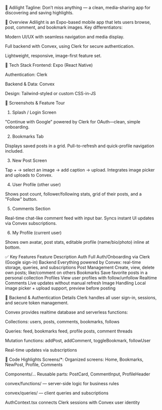 🌟 Adilight
Tagline: Don’t miss anything — a clean, media-sharing app for discovering and saving highlights.

🚀 Overview
Adilight is an Expo-based mobile app that lets users browse, post, comment, and bookmark images. Key differentiators:

Modern UI/UX with seamless navigation and media display.

Full backend with Convex, using Clerk for secure authentication.

Lightweight, responsive, image-first feature set.

🧩 Tech Stack
Frontend: Expo (React Native)

Authentication: Clerk

Backend & Data: Convex

Design: Tailwind-styled or custom CSS-in-JS 



📸 Screenshots & Feature Tour
1. Splash / Login Screen

"Continue with Google" powered by Clerk for OAuth—clean, simple onboarding.

2. Bookmarks Tab

Displays saved posts in a grid. Pull-to-refresh and quick-profile navigation included.

3. New Post Screen

Tap + → select an image → add caption → upload. Integrates image picker and uploads to Convex.

4. User Profile (other user)

Shows post count, follower/following stats, grid of their posts, and a "Follow" button.

5. Comments Section

Real-time chat-like comment feed with input bar. Syncs instant UI updates via Convex subscriptions.

6. My Profile (current user)

Shows own avatar, post stats, editable profile (name/bio/photo) inline at bottom.

✅ Key Features
Feature	Description
Auth	Full Auth/Onboarding via Clerk (Google sign-in)
Backend	Everything powered by Convex: real-time storage, queries, and subscriptions
Post Management	Create, view, delete own posts; like/comment on others
Bookmarks	Save favorite posts in a personal collection
Profiles	View user profiles with follow/unfollow
Realtime Comments	Live updates without manual refresh
Image Handling	Local image picker + upload support, preview before posting

🧪 Backend & Authentication Details
Clerk handles all user sign-in, sessions, and secure token management.

Convex provides realtime database and serverless functions:

Collections: users, posts, comments, bookmarks, follows

Queries: feed, bookmarks feed, profile posts, comment threads

Mutation functions: addPost, addComment, toggleBookmark, followUser

Real-time updates via subscriptions

📁 Code Highlights
Screens/*: Organized screens: Home, Bookmarks, NewPost, Profile, Comments

Components/… Reusable parts: PostCard, CommentInput, ProfileHeader

convex/functions/ — server-side logic for business rules

convex/queries/ — client queries and subscriptions

AuthContext.tsx connects Clerk sessions with Convex user identity
